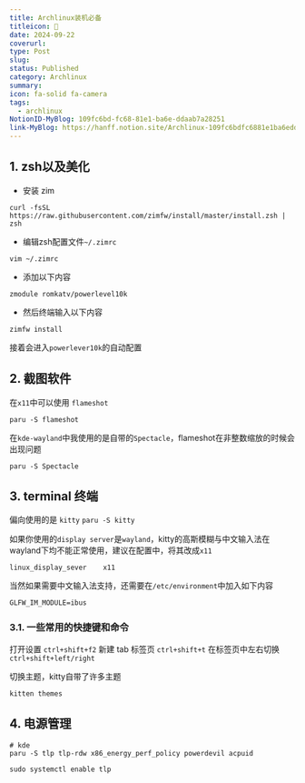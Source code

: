 ```yaml
---
title: Archlinux装机必备
titleicon: 📎
date: 2024-09-22
coverurl: 
type: Post
slug: 
status: Published
category: Archlinux
summary: 
icon: fa-solid fa-camera
tags:
  - archlinux
NotionID-MyBlog: 109fc6bd-fc68-81e1-ba6e-ddaab7a28251
link-MyBlog: https://hanff.notion.site/Archlinux-109fc6bdfc6881e1ba6eddaab7a28251
---
```


## 1. zsh以及美化

- 安装 zim
```shell
curl -fsSL https://raw.githubusercontent.com/zimfw/install/master/install.zsh | zsh
```

- 编辑zsh配置文件`~/.zimrc`
```shell
vim ~/.zimrc
```
- 添加以下内容
```shell
zmodule romkatv/powerlevel10k
```
- 然后终端输入以下内容
```shell
zimfw install
```
接着会进入`powerlever10k`的自动配置

## 2. 截图软件

在`x11`中可以使用 `flameshot` 
```shell
paru -S flameshot
```

在`kde-wayland`中我使用的是自带的`Spectacle`，flameshot在非整数缩放的时候会出现问题
```shell
paru -S Spectacle
```

## 3. terminal 终端
偏向使用的是 `kitty` 
`paru -S kitty`

如果你使用的`display server`是`wayland`，kitty的高斯模糊与中文输入法在wayland下均不能正常使用，建议在配置中，将其改成`x11`
```shell
linux_display_sever    x11
```

当然如果需要中文输入法支持，还需要在`/etc/environment`中加入如下内容
```shell
GLFW_IM_MODULE=ibus
```

### 3.1. 一些常用的快捷键和命令

打开设置 `ctrl+shift+f2`
新建 tab 标签页 `ctrl+shift+t`
在标签页中左右切换 `ctrl+shift+left/right`

切换主题，kitty自带了许多主题
```shell
kitten themes
```

## 4. 电源管理

```shell
# kde 
paru -S tlp tlp-rdw x86_energy_perf_policy powerdevil acpuid 

sudo systemctl enable tlp
```


